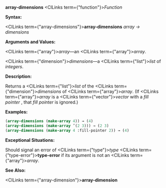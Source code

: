 **array-dimensions** <ClLinks  term={"function"}><i>Function</i></ClLinks> 



**Syntax:** 



<ClLinks  term={"array-dimensions"}><b>array-dimensions</b></ClLinks> *array → dimensions* 



**Arguments and Values:** 



<ClLinks  term={"array"}><i>array</i></ClLinks>—an <ClLinks  term={"array"}><i>array</i></ClLinks>. 



<ClLinks  term={"dimension"}><i>dimensions</i></ClLinks>—a <ClLinks  term={"list"}><i>list</i></ClLinks> of *integers*. 



**Description:** 



Returns a <ClLinks  term={"list"}><i>list</i></ClLinks> of the <ClLinks  term={"dimension"}><i>dimensions</i></ClLinks> of <ClLinks  term={"array"}><i>array</i></ClLinks>. (If <ClLinks  term={"array"}><i>array</i></ClLinks> is a <ClLinks  term={"vector"}><i>vector</i></ClLinks> with a *fill pointer* , that *fill pointer* is ignored.) 



**Examples:**
```lisp
(array-dimensions (make-array 4)) → (4) 
(array-dimensions (make-array ’(2 3))) → (2 3) 
(array-dimensions (make-array 4 :fill-pointer 2)) → (4) 
```
**Exceptional Situations:** 



Should signal an error of <ClLinks  term={"type"}><i>type</i></ClLinks> <ClLinks  term={"type-error"}><b>type-error</b></ClLinks> if its argument is not an <ClLinks  term={"array"}><i>array</i></ClLinks>. 



**See Also:** 



<ClLinks  term={"array-dimension"}><b>array-dimension</b></ClLinks> 



